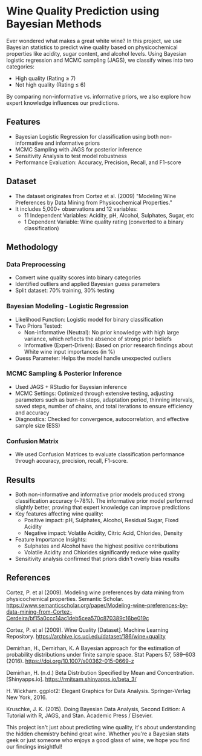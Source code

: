 # Wine Quality Prediction using Bayesian Methods
Ever wondered what makes a great white wine? In this project, we use Bayesian statistics to predict wine quality based on physicochemical properties like acidity, sugar content, and alcohol levels. Using Bayesian logistic regression and MCMC sampling (JAGS), we classify wines into two categories:
  + High quality (Rating ≥ 7)
  + Not high quality (Rating ≤ 6)

By comparing non-informative vs. informative priors, we also explore how expert knowledge influences our predictions.

## Features
- Bayesian Logistic Regression for classification using both non-informative and informative priors
- MCMC Sampling with JAGS for posterior inference
- Sensitivity Analysis to test model robustness
- Performance Evaluation: Accuracy, Precision, Recall, and F1-score

## Dataset
- The dataset originates from Cortez et al. (2009) "Modeling Wine Preferences by Data Mining from Physicochemical Properties."
- It includes 5,000+ observations and 12 variables:
  + 11 Independent Variables: Acidity, pH, Alcohol, Sulphates, Sugar, etc
  + 1 Dependent Variable: Wine quality rating (converted to a binary classification)

## Methodology
### Data Preprocessing
- Convert wine quality scores into binary categories
- Identified outliers and applied Bayesian guess parameters
- Split dataset: 70% training, 30% testing
### Bayesian Modeling - Logistic Regression
- Likelihood Function: Logistic model for binary classification
- Two Priors Tested:
  + Non-informative (Neutral): No prior knowledge with high large variance, which reflects the absence of strong prior beliefs
  + Informative (Expert-Driven): Based on prior research findings about White wine input importances (in %)
- Guess Parameter: Helps the model handle unexpected outliers
### MCMC Sampling & Posterior Inference
- Used JAGS + RStudio for Bayesian inference
- MCMC Settings: Optimized through extensive testing, adjusting parameters such as burn-in steps, adaptation period, thinning intervals, saved steps, number of chains, and total iterations to ensure efficiency and accuracy
- Diagnostics: Checked for convergence, autocorrelation, and effective sample size (ESS)
### Confusion Matrix 
- We used Confusion Matrices to evaluate classification performance through accuracy, precision, recall, F1-score.

## Results
- Both non-informative and informative prior models produced strong classification accuracy (~78%). The informative prior model performed slightly better, proving that expert knowledge can improve predictions
- Key features affecting wine quality:
  + Positive impact: pH, Sulphates, Alcohol, Residual Sugar, Fixed Acidity
  + Negative impact: Volatile Acidity, Citric Acid, Chlorides, Density
- Feature Importance Insights:
  + Sulphates and Alcohol have the highest positive contributions
  + Volatile Acidity and Chlorides significantly reduce wine quality
- Sensitivity analysis confirmed that priors didn't overly bias results

## References
Cortez, P. et al (2009). Modeling wine preferences by data mining from physicochemical properties. Semantic Scholar. https://www.semanticscholar.org/paper/Modeling-wine-preferences-by-data-mining-from-Cortez-Cerdeira/bf15a0ccc14ac1deb5cea570c870389c16be019c

Cortez, P. et al (2009). Wine Quality [Dataset]. Machine Learning Repository. https://archive.ics.uci.edu/dataset/186/wine+quality

Demirhan, H., Demirhan, K. A Bayesian approach for the estimation of probability distributions under finite sample space. Stat Papers 57, 589–603 (2016). https://doi.org/10.1007/s00362-015-0669-z

Demirhan, H. (n.d.) Beta Distribution Specified by Mean and Concentration. [Shinyapps.io]. https://rmitsam.shinyapps.io/beta_3/

H. Wickham. ggplot2: Elegant Graphics for Data Analysis. Springer-Verlag New York, 2016.

Kruschke, J. K. (2015). Doing Bayesian Data Analysis, Second Edition: A Tutorial with R, JAGS, and Stan. Academic Press / Elsevier. 

This project isn't just about predicting wine quality, it's about understanding the hidden chemistry behind great wine. Whether you're a Bayesian stats geek or just someone who enjoys a good glass of wine, we hope you find our findings insightful! 
